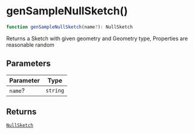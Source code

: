 # genSampleNullSketch()

```ts
function genSampleNullSketch(name?): NullSketch
```

Returns a Sketch with given geometry and Geometry type, Properties are reasonable random

## Parameters

| Parameter | Type |
| ------ | ------ |
| `name`? | `string` |

## Returns

[`NullSketch`](../interfaces/NullSketch.md)
